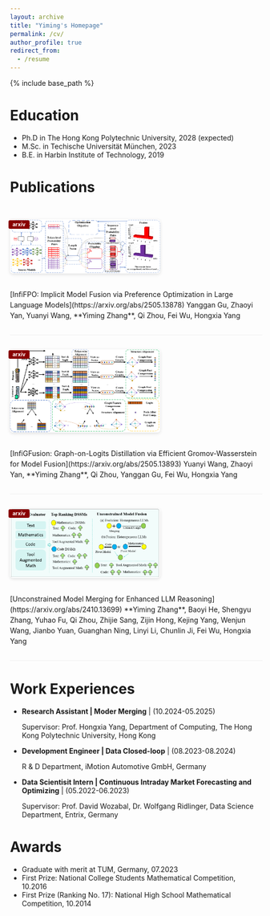 ```yaml
---
layout: archive
title: "Yiming's Homepage"
permalink: /cv/
author_profile: true
redirect_from:
  - /resume
---
```


{% include base_path %}

Education
======
* Ph.D in The Hong Kong Polytechnic University, 2028 (expected)
* M.Sc. in Techische Universität München, 2023
* B.E. in Harbin Institute of Technology, 2019


<style>
.paper-box {
  display: flex;
  align-items: flex-start;
  border-bottom: 1px #efefef solid;
  padding: 2em 0;
  gap: 2em; /* 图片和文字之间留空隙 */
  flex-wrap: wrap;
}

.paper-box-image {
  flex: 0 0 300px; /* 左边固定宽度 */
  max-width: 100%;
  position: relative;
}

.paper-box-image img {
  width: 100%;
  border-radius: 6px;
  box-shadow: 0 2px 6px rgba(0,0,0,0.12);
  object-fit: cover;
}

.paper-box-text {
  flex: 1; /* 占据剩余空间 */
  min-width: 200px;
  font-size: 14px;
  line-height: 1.5;
}

.badge {
  position: absolute;
  top: 2px;
  left: -3px;
  background: #890000ff;
  color: #fff;
  font-size: 0.75em;
  font-weight: bold;
  padding: 2px 8px;
  border-radius: 3px;
}
</style>

Publications
======
<div class='paper-box'>
  <div class='paper-box-image'>
    <div>
      <div class="badge">arxiv</div>
      <img src='../images/infiFPO.png' alt="InfiFPO" width="100%">
    </div>
  </div>
  <div class='paper-box-text' markdown="1">
  [InfiFPO: Implicit Model Fusion via Preference Optimization in Large Language Models](https://arxiv.org/abs/2505.13878)  
  Yanggan Gu, Zhaoyi Yan, Yuanyi Wang, **Yiming Zhang**, Qi Zhou, Fei Wu, Hongxia Yang
  </div>
</div>

<div class='paper-box'>
  <div class='paper-box-image'>
    <div>
      <div class="badge">arxiv</div>
      <img src='../images/InfiGFusion.png' alt="InfiGFusion" width="100%">
    </div>
  </div>
  <div class='paper-box-text' markdown="1">
  [InfiGFusion: Graph-on-Logits Distillation via Efficient Gromov-Wasserstein for Model Fusion](https://arxiv.org/abs/2505.13893)  
  Yuanyi Wang, Zhaoyi Yan, **Yiming Zhang**, Qi Zhou, Yanggan Gu, Fei Wu, Hongxia Yang
  </div>
</div>

<div class='paper-box'>
  <div class='paper-box-image'>
    <div>
      <div class="badge">arxiv</div>
      <img src='../images/umm.png' alt="Unconstrained Model Merging" width="100%">
    </div>
  </div>
  <div class='paper-box-text' markdown="1">
  [Unconstrained Model Merging for Enhanced LLM Reasoning](https://arxiv.org/abs/2410.13699)  
  **Yiming Zhang**, Baoyi He, Shengyu Zhang, Yuhao Fu, Qi Zhou, Zhijie Sang, Zijin Hong,  
  Kejing Yang, Wenjun Wang, Jianbo Yuan, Guanghan Ning, Linyi Li, Chunlin Ji, Fei Wu, Hongxia Yang
  </div>
</div>

Work Experiences
======

* **Research Assistant \| Moder Merging** \| (10.2024-05.2025)

  Supervisor: Prof. Hongxia Yang, Department of Computing, The Hong Kong Polytechnic University, Hong Kong

* **Development Engineer \| Data Closed-loop** \| (08.2023-08.2024)

  R & D Department, iMotion Automotive GmbH, Germany 

* **Data Scientisit Intern \| Continuous Intraday Market Forecasting and Optimizing** \| (05.2022-06.2023)

  Supervisor: Prof. David Wozabal, Dr. Wolfgang Ridlinger, Data Science Department, Entrix, Germany
  
Awards
======
* Graduate with merit at TUM, Germany, 07.2023
* First Prize: National College Students Mathematical Competition, 10.2016
* First Prize (Ranking No. 17): National High School Mathematical Competition, 10.2014



